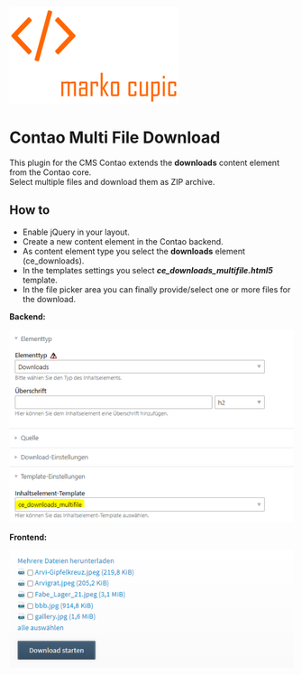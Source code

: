 ![Alt text](docs/logo.png?raw=true "logo")

# Contao Multi File Download
This plugin for the CMS Contao extends the **downloads** content element from the Contao core.\
Select multiple files and download them as ZIP archive.

## How to
- Enable jQuery in your layout.
- Create a new content element in the Contao backend. 
- As content element type you select the **downloads** element (ce_downloads).
- In the templates settings you select ***ce_downloads_multifile.html5*** template.
- In the file picker area you can finally provide/select one or more files for the download.

**Backend:**

![Alt text](docs/element_settings.png?raw=true "Element settings")

**Frontend:**

![Alt text](docs/frontend.png?raw=true "Frontend")